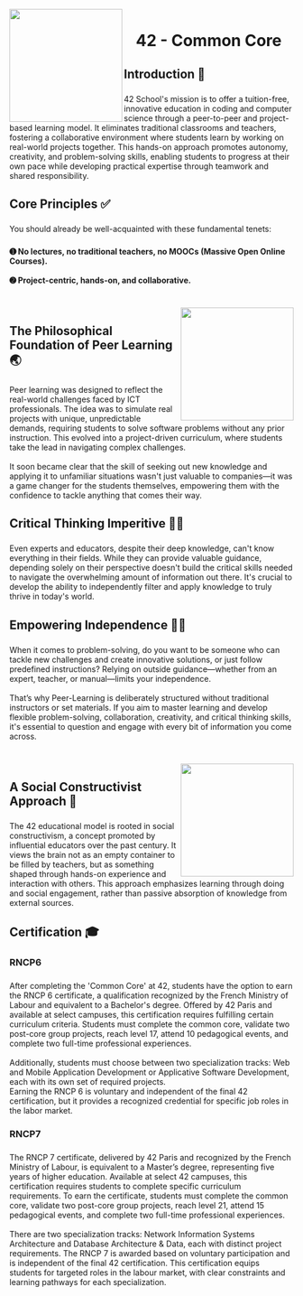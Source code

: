 <br clear="both">

<img align="left" height="200" src="https://assets.nationbuilder.com/davidpisoni/pages/1491/meta_images/original/42_Logo.svg.png?1617670806"  />

###

<h1 align="center">42 - Common Core</h1>

###

<h2 align="left">Introduction 👋</h2>

###

<p align="left">42 School's mission is to offer a tuition-free, innovative education in coding and computer science through a peer-to-peer and project-based learning model. It eliminates traditional classrooms and teachers, fostering a collaborative environment where students learn by working on real-world projects together. This hands-on approach promotes autonomy, creativity, and problem-solving skills, enabling students to progress at their own pace while developing practical expertise through teamwork and shared responsibility.</p>

###

<h2 align="left">Core Principles ✅</h2>

###

<p align="left">You should already be well-acquainted with these fundamental tenets:</p>

###

<h4 align="left">➊ No lectures, no traditional teachers, no MOOCs (Massive Open Online Courses).<br><br>➋ Project-centric, hands-on, and collaborative.</h4>

###

<br clear="both">

<img align="right" height="200" src="https://cw1.tw/CW/images/article/201801/article-ck-5a4f5f0a24f54.PNG"  />

###

<h2 align="left">The Philosophical Foundation of Peer Learning 🌏</h2>

###

<p align="left">Peer learning was designed to reflect the real-world challenges faced by ICT professionals. The idea was to simulate real projects with unique, unpredictable demands, requiring students to solve software problems without any prior instruction. This evolved into a project-driven curriculum, where students take the lead in navigating complex challenges.<br><br>It soon became clear that the skill of seeking out new knowledge and applying it to unfamiliar situations wasn't just valuable to companies—it was a game changer for the students themselves, empowering them with the confidence to tackle anything that comes their way.</p>

###

<h2 align="left">Critical Thinking Imperitive 🧠💡</h2>

###

<p align="left">Even experts and educators, despite their deep knowledge, can't know everything in their fields. While they can provide valuable guidance, depending solely on their perspective doesn't build the critical skills needed to navigate the overwhelming amount of information out there. It's crucial to develop the ability to independently filter and apply knowledge to truly thrive in today's world.</p>

###

<h2 align="left">Empowering Independence 🧘‍♂️</h2>

###

<p align="left">When it comes to problem-solving, do you want to be someone who can tackle new challenges and create innovative solutions, or just follow predefined instructions? Relying on outside guidance—whether from an expert, teacher, or manual—limits your independence.<br><br>That’s why Peer-Learning is deliberately structured without traditional instructors or set materials. If you aim to master learning and develop flexible problem-solving, collaboration, creativity, and critical thinking skills, it's essential to question and engage with every bit of information you come across.</p>

###

<br clear="both">

<img align="right" height="200" src="https://42lausanne.ch/wp-content/uploads/2021/02/Holy-Graph.png"  />

###

<h2 align="left">A Social Constructivist Approach 🤝</h2>

###

<p align="left">The 42 educational model is rooted in social constructivism, a concept promoted by influential educators over the past century. It views the brain not as an empty container to be filled by teachers, but as something shaped through hands-on experience and interaction with others. This approach emphasizes learning through doing and social engagement, rather than passive absorption of knowledge from external sources.</p>

###

<h2 align="left">Certification 🎓</h2>

###

<h3 align="left">RNCP6</h3>

###

<p align="left">After completing the 'Common Core' at 42, students have the option to earn the RNCP 6 certificate, a qualification recognized by the French Ministry of Labour and equivalent to a Bachelor's degree. Offered by 42 Paris and available at select campuses, this certification requires fulfilling certain curriculum criteria. Students must complete the common core, validate two post-core group projects, reach level 17, attend 10 pedagogical events, and complete two full-time professional experiences. <br><br>Additionally, students must choose between two specialization tracks: Web and Mobile Application Development or Applicative Software Development, each with its own set of required projects. <br>Earning the RNCP 6 is voluntary and independent of the final 42 certification, but it provides a recognized credential for specific job roles in the labor market.</p>

###

<h3 align="left">RNCP7</h3>

###

<p align="left">The RNCP 7 certificate, delivered by 42 Paris and recognized by the French Ministry of Labour, is equivalent to a Master’s degree, representing five years of higher education. Available at select 42 campuses, this certification requires students to complete specific curriculum requirements. To earn the certificate, students must complete the common core, validate two post-core group projects, reach level 21, attend 15 pedagogical events, and complete two full-time professional experiences.<br><br>There are two specialization tracks: Network Information Systems Architecture and Database Architecture & Data, each with distinct project requirements. The RNCP 7 is awarded based on voluntary participation and is independent of the final 42 certification. This certification equips students for targeted roles in the labour market, with clear constraints and learning pathways for each specialization.</p>

###
